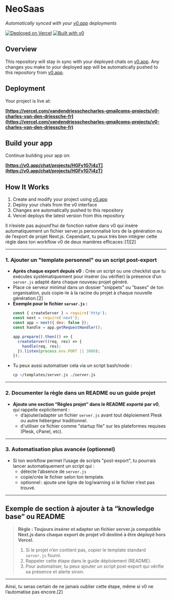 # NeoSaas

*Automatically synced with your [v0.app](https://v0.app) deployments*

[![Deployed on Vercel](https://img.shields.io/badge/Deployed%20on-Vercel-black?style=for-the-badge&logo=vercel)](https://vercel.com/vandendriesschecharles-gmailcoms-projects/v0-charles-van-den-driessche-fr)
[![Built with v0](https://img.shields.io/badge/Built%20with-v0.app-black?style=for-the-badge)](https://v0.app/chat/projects/HGFv1G7i4zT)

## Overview

This repository will stay in sync with your deployed chats on [v0.app](https://v0.app).
Any changes you make to your deployed app will be automatically pushed to this repository from [v0.app](https://v0.app).

## Deployment

Your project is live at:

**[https://vercel.com/vandendriesschecharles-gmailcoms-projects/v0-charles-van-den-driessche-fr](https://vercel.com/vandendriesschecharles-gmailcoms-projects/v0-charles-van-den-driessche-fr)**

## Build your app

Continue building your app on:

**[https://v0.app/chat/projects/HGFv1G7i4zT](https://v0.app/chat/projects/HGFv1G7i4zT)**

## How It Works

1. Create and modify your project using [v0.app](https://v0.app)
2. Deploy your chats from the v0 interface
3. Changes are automatically pushed to this repository
4. Vercel deploys the latest version from this repository

Il n’existe pas aujourd’hui de fonction native dans v0 qui insère automatiquement un fichier server.js personnalisé lors de la génération ou de l’export de projet Next.js. Cependant, tu peux très bien intégrer cette règle dans ton workflow v0 de deux manières efficaces :[1][2]

***

### 1. Ajouter un "template personnel" ou un script post-export

- **Après chaque export depuis v0** : Crée un script ou une checklist que tu exécutes systématiquement pour insérer (ou vérifier) la présence d’un `server.js` adapté dans chaque nouveau projet généré.
- Place ce serveur minimal dans un dossier "snippets" ou "bases" de ton organisation, puis copie-le à la racine du projet à chaque nouvelle génération.[2]
- **Exemple pour le fichier `server.js` :**
  ```js
  const { createServer } = require('http');
  const next = require('next');
  const app = next({ dev: false });
  const handle = app.getRequestHandler();

  app.prepare().then(() => {
    createServer((req, res) => {
      handle(req, res);
    }).listen(process.env.PORT || 3000);
  });
  ```
- Tu peux aussi automatiser cela via un script bash/node :
  ```bash
  cp ~/templates/server.js ./server.js
  ```

***

### 2. Documenter la règle dans un README ou un guide projet

- **Ajoute une section “Règles projet” dans le README exporté par v0**, qui rappelle explicitement :
  - d’ajouter/adapter un fichier `server.js` avant tout déploiement Plesk ou autre hébergeur traditionnel.
  - d'utiliser ce fichier comme "startup file" sur les plateformes requises (Plesk, cPanel, etc).

***

### 3. Automatisation plus avancée (optionnel)

- Si ton workflow permet l’usage de scripts "post-export", tu pourrais lancer automatiquement un script qui :
   - détecte l’absence de `server.js`
   - copie/crée le fichier selon ton template.
   - optionnel : ajoute une ligne de log/warning si le fichier n’est pas trouvé.

***

## Exemple de section à ajouter à ta “knowledge base” ou README

> **Règle : Toujours insérer et adapter un fichier server.js compatible Next.js dans chaque export de projet v0 destiné à être déployé hors Vercel.**
>
> 1. Si le projet n’en contient pas, copier le template standard `server.js` fourni.
> 2. Rappeler cette étape dans le guide déploiement (README).
> 3. Pour automatiser, tu peux ajouter un script post-export qui vérifie sa présence et alerte sinon.

***

Ainsi, tu seras certain de ne jamais oublier cette étape, même si v0 ne l’automatise pas encore.[2]
